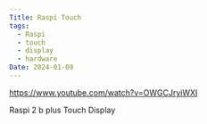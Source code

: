 ```yaml
---
Title: Raspi Touch
tags:
  - Raspi
  - touch
  - display
  - hardware
Date: 2024-01-09
---
```

https://www.youtube.com/watch?v=OWGCJryiWXI

Raspi 2 b plus Touch Display 


